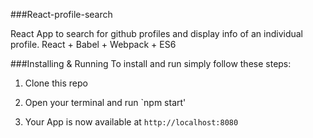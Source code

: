###React-profile-search

React App to search for github profiles and display info of an individual profile.
React + Babel + Webpack + ES6

###Installing & Running
To install and run simply follow these steps:

1)  Clone this repo

2)  Open your terminal and run `npm start'

3)  Your App is now available at `http://localhost:8080`
 
